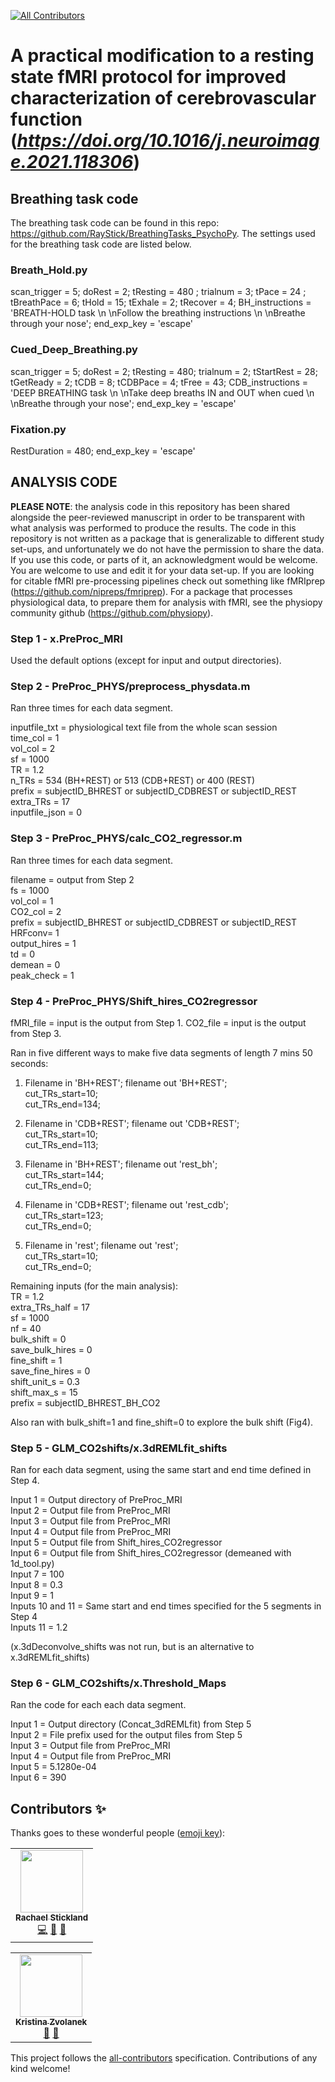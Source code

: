 <!-- ALL-CONTRIBUTORS-BADGE:START - Do not remove or modify this section -->
[![All Contributors](https://img.shields.io/badge/all_contributors-2-orange.svg?style=flat-square)](#contributors-)
<!-- ALL-CONTRIBUTORS-BADGE:END -->

# A practical modification to a resting state fMRI protocol for improved characterization of cerebrovascular function (_https://doi.org/10.1016/j.neuroimage.2021.118306_)

## Breathing task code 

The breathing task code can be found in this repo: https://github.com/RayStick/BreathingTasks_PsychoPy. 
The settings used for the breathing task code are listed below.

### Breath_Hold.py

scan_trigger = 5; doRest = 2; tResting = 480 ; trialnum = 3; tPace = 24 ; tBreathPace = 6; tHold = 15; tExhale = 2; tRecover = 4; BH_instructions = 'BREATH-HOLD task \n \nFollow the breathing instructions \n \nBreathe through your nose'; end_exp_key = 'escape'

### Cued_Deep_Breathing.py

scan_trigger = 5; doRest = 2; tResting = 480; trialnum = 2; tStartRest = 28; tGetReady = 2; tCDB = 8; tCDBPace = 4; tFree = 43; CDB_instructions = 'DEEP BREATHING task \n \nTake deep breaths IN and OUT when cued \n \nBreathe through your nose'; end_exp_key = 'escape'

### Fixation.py

RestDuration = 480; end_exp_key = 'escape'

## ANALYSIS CODE

**PLEASE NOTE**: the analysis code in this repository has been shared alongside the peer-reviewed manuscript in order to be transparent with what analysis was performed to produce the results. The code in this repository is not written as a package that is generalizable to different study set-ups, and unfortunately we do not have the permission to share the data. If you use this code, or parts of it, an acknowledgment would be welcome. You are welcome to use and edit it for your data set-up. If you are looking for citable fMRI pre-processing pipelines check out something like fMRIprep (https://github.com/nipreps/fmriprep). For a package that processes physiological data, to prepare them for analysis with fMRI, see the physiopy community github (https://github.com/physiopy). 

### Step 1 - x.PreProc_MRI

Used the default options (except for input and output directories).

### Step 2 - PreProc_PHYS/preprocess_physdata.m

Ran three times for each data segment.

inputfile_txt = physiological text file from the whole scan session \
time_col = 1 \
vol_col = 2 \
sf = 1000 \
TR = 1.2 \
n_TRs = 534 (BH+REST) or 513 (CDB+REST) or 400 (REST) \
prefix = subjectID_BHREST or subjectID_CDBREST or subjectID_REST \
extra_TRs = 17 \
inputfile_json = 0

### Step 3 - PreProc_PHYS/calc_CO2_regressor.m

Ran three times for each data segment.

filename = output from Step 2 \
fs = 1000 \
vol_col = 1 \
CO2_col = 2 \
prefix = subjectID_BHREST or subjectID_CDBREST or subjectID_REST \
HRFconv= 1 \
output_hires = 1 \
td = 0 \
demean = 0 \
peak_check = 1

### Step 4 - PreProc_PHYS/Shift_hires_CO2regressor

fMRI_file = input is the output from Step 1.
CO2_file = input is the output from Step 3.

Ran in five different ways to make five data segments of length 7 mins 50 seconds:

1. Filename in 'BH+REST'; filename out 'BH+REST'; \
cut_TRs_start=10; \
cut_TRs_end=134;

2. Filename in 'CDB+REST'; filename out 'CDB+REST'; \
cut_TRs_start=10; \
cut_TRs_end=113;

3. Filename in 'BH+REST'; filename out 'rest_bh'; \
cut_TRs_start=144; \
cut_TRs_end=0;

4. Filename in 'CDB+REST'; filename out 'rest_cdb'; \
cut_TRs_start=123; \
cut_TRs_end=0;

5. Filename in 'rest'; filename out 'rest'; \
cut_TRs_start=10; \
cut_TRs_end=0;

Remaining inputs (for the main analysis): \
TR = 1.2 \
extra_TRs_half = 17 \
sf = 1000 \
nf = 40 \
bulk_shift = 0 \
save_bulk_hires = 0 \
fine_shift = 1 \
save_fine_hires = 0 \
shift_unit_s = 0.3 \
shift_max_s = 15 \
prefix = subjectID_BHREST_BH_CO2

Also ran with bulk_shift=1 and fine_shift=0 to explore the bulk shift (Fig4).

### Step 5  - GLM_CO2shifts/x.3dREMLfit_shifts

Ran for each data segment, using the same start and end time defined in Step 4.

Input 1 = Output directory of PreProc_MRI \
Input 2 = Output file from PreProc_MRI \
Input 3 = Output file from PreProc_MRI \
Input 4 = Output file from PreProc_MRI \
Input 5 = Output file from Shift_hires_CO2regressor \
Input 6 = Output file from Shift_hires_CO2regressor (demeaned with 1d_tool.py) \
Input 7 = 100 \
Input 8 = 0.3 \
Input 9 = 1 \
Inputs 10 and 11 = Same start and end times specified for the 5 segments in Step 4 \
Inputs 11 = 1.2

(x.3dDeconvolve_shifts was not run, but is an alternative to x.3dREMLfit_shifts)

### Step 6 - GLM_CO2shifts/x.Threshold_Maps

Ran the code for each each data segment.

Input 1 = Output directory (Concat_3dREMLfit) from Step 5 \
Input 2 = File prefix used for the output files from Step 5 \
Input 3 = Output file from PreProc_MRI \
Input 4 = Output file from PreProc_MRI \
Input 5 = 5.1280e-04 \
Input 6 = 390

## Contributors ✨

Thanks goes to these wonderful people ([emoji key](https://allcontributors.org/docs/en/emoji-key)):
<!-- ALL-CONTRIBUTORS-LIST:START - Do not remove or modify this section -->
<!-- prettier-ignore-start -->
<!-- markdownlint-disable -->
<table>
  <tbody>
    <tr>
      <td align="center"><a href="linkedin.com/in/rstickland-phd"><img src="https://avatars.githubusercontent.com/u/50215726?v=4?s=100" width="100px;" alt=""/><br /><sub><b>Rachael Stickland</b></sub></a><br /><a href="https://github.com/BrightLab-ANVIL/Stickland_NeuroImage_2021/commits?author=RayStick" title="Code">💻</a> <a href="#ideas-RayStick" title="Ideas, Planning, & Feedback">🤔</a> <a href="https://github.com/BrightLab-ANVIL/Stickland_NeuroImage_2021/commits?author=RayStick" title="Documentation">📖</a></td>
    </tr>
  </tbody>
</table>

<!-- markdownlint-restore -->
<!-- prettier-ignore-end -->

<!-- ALL-CONTRIBUTORS-LIST:END -->

<!-- ALL-CONTRIBUTORS-LIST:START - Do not remove or modify this section -->
<!-- prettier-ignore-start -->
<!-- markdownlint-disable -->
<table>
  <tbody>
    <tr>
      <td align="center"><a href="https://github.com/kristinazvolanek"><img src="https://avatars.githubusercontent.com/u/54590158?v=4?s=100" width="100px;" alt=""/><br /><sub><b>Kristina Zvolanek</b></sub></a><br /><a href="https://github.com/BrightLab-ANVIL/Stickland_NeuroImage_2021/pulls?q=is%3Apr+reviewed-by%3Akristinazvolanek" title="Reviewed Pull Requests">👀</a> <a href="#ideas-kristinazvolanek" title="Ideas, Planning, & Feedback">🤔</a></td>
    </tr>
  </tbody>
</table>

<!-- markdownlint-restore -->
<!-- prettier-ignore-end -->

<!-- ALL-CONTRIBUTORS-LIST:END -->

This project follows the [all-contributors](https://github.com/all-contributors/all-contributors) specification. Contributions of any kind welcome!
